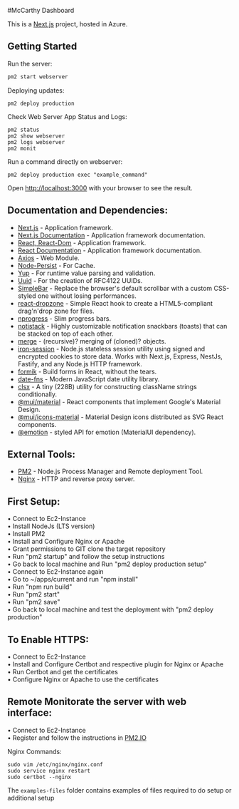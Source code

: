 #McCarthy Dashboard

This is a [Next.js](https://nextjs.org/) project, hosted in Azure.

## Getting Started

Run the server:

```bash
pm2 start webserver
```

Deploying updates:

```
pm2 deploy production
```

Check Web Server App Status and Logs:

```
pm2 status
pm2 show webserver
pm2 logs webserver
pm2 monit
```

Run a command directly on webserver:

```
pm2 deploy production exec "example_command"
```

Open [http://localhost:3000](http://localhost:3000) with your browser to see the result.

## Documentation and Dependencies:

- [Next.js](https://nextjs.org/) - Application framework.
- [Next.js Documentation](https://nextjs.org/docs) - Application framework documentation.
- [React, React-Dom](https://reactjs.org/) - Application framework.
- [React Documentation](https://reactjs.org/docs/getting-started.html) - Application framework documentation.
- [Axios](https://github.com/axios/axios) - Web Module.
- [Node-Persist](https://github.com/simonlast/node-persist) - For Cache.
- [Yup](https://github.com/jquense/yup) - For runtime value parsing and validation.
- [Uuid](https://github.com/uuidjs/uuid) - For the creation of RFC4122 UUIDs.
- [SimpleBar](https://grsmto.github.io/simplebar/) - Replace the browser's default scrollbar with a custom CSS-styled one without losing performances.
- [react-dropzone](https://github.com/react-dropzone/react-dropzone) - Simple React hook to create a HTML5-compliant drag'n'drop zone for files.
- [nprogress](https://github.com/rstacruz/nprogress) - Slim progress bars.
- [notistack](https://www.notistack.com) - Highly customizable notification snackbars (toasts) that can be stacked on top of each other.
- [merge](https://github.com/yeikos/js.merge) - (recursive)? merging of (cloned)? objects.
- [iron-session](https://github.com/vvo/iron-session#readme) - Node.js stateless session utility using signed and encrypted cookies to store data. Works with Next.js, Express, NestJs, Fastify, and any Node.js HTTP framework.
- [formik](https://formik.org) - Build forms in React, without the tears.
- [date-fns](https://github.com/date-fns/date-fns#readme) - Modern JavaScript date utility library.
- [clsx](https://github.com/lukeed/clsx#readme) - A tiny (228B) utility for constructing className strings conditionally.
- [@mui/material](https://mui.com/material-ui/getting-started/overview/) - React components that implement Google's Material Design.
- [@mui/icons-material](https://mui.com/material-ui/material-icons/) - Material Design icons distributed as SVG React components.
- [@emotion](https://github.com/emotion-js/emotion/tree/main#readme) - styled API for emotion (MaterialUI dependency).

## External Tools:

- [PM2](https://pm2.keymetrics.io/) - Node.js Process Manager and Remote deployment Tool.
- [Nginx](https://nginx.org/en/) - HTTP and reverse proxy server.

## First Setup:

• Connect to Ec2-Instance<br />
• Install NodeJs (LTS version)<br />
• Install PM2<br />
• Install and Configure Nginx or Apache<br />
• Grant permissions to GIT clone the target repository<br />
• Run "pm2 startup" and follow the setup instructions<br />
• Go back to local machine and Run "pm2 deploy production setup"<br />
• Connect to Ec2-Instance again<br />
• Go to ~/apps/current and run "npm install"<br />
• Run "npm run build"<br />
• Run "pm2 start"<br />
• Run "pm2 save"<br />
• Go back to local machine and test the deployment with "pm2 deploy production"<br />

## To Enable HTTPS:

• Connect to Ec2-Instance<br />
• Install and Configure Certbot and respective plugin for Nginx or Apache<br />
• Run Certbot and get the certificates<br />
• Configure Nginx or Apache to use the certificates<br />

## Remote Monitorate the server with web interface:

• Connect to Ec2-Instance<br />
• Register and follow the instructions in [PM2.IO](https://app.pm2.io/)<br />

Nginx Commands:

```
sudo vim /etc/nginx/nginx.conf
sudo service nginx restart
sudo certbot --nginx
```

The `examples-files` folder contains examples of files required to do setup or additional setup
